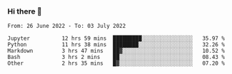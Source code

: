 ### Hi there 👋

<!--START_SECTION:waka-->

```text
From: 26 June 2022 - To: 03 July 2022

Jupyter          12 hrs 59 mins  █████████░░░░░░░░░░░░░░░░   35.97 %
Python           11 hrs 38 mins  ████████░░░░░░░░░░░░░░░░░   32.26 %
Markdown         3 hrs 47 mins   ██▓░░░░░░░░░░░░░░░░░░░░░░   10.52 %
Bash             3 hrs 2 mins    ██░░░░░░░░░░░░░░░░░░░░░░░   08.43 %
Other            2 hrs 35 mins   █▓░░░░░░░░░░░░░░░░░░░░░░░   07.20 %
```

<!--END_SECTION:waka-->
